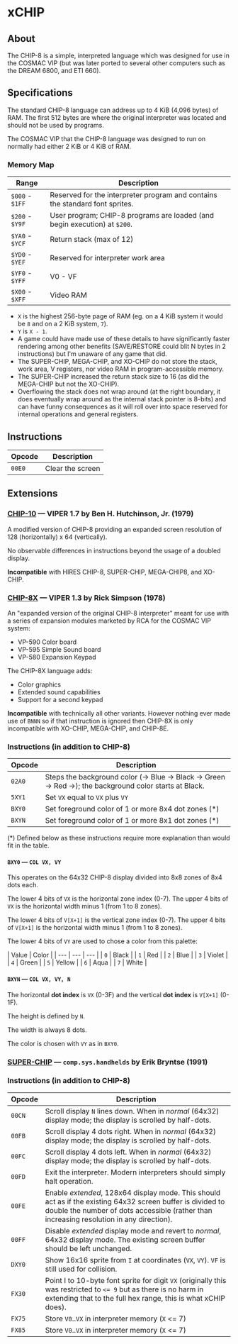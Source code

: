 # xCHIP

## About

The CHIP-8 is a simple, interpreted language which was designed for use in the COSMAC VIP (but was
later ported to several other computers such as the DREAM 6800, and ETI 660).

## Specifications

The standard CHIP-8 language can address up to 4 KiB (4,096 bytes) of RAM. The first 512 bytes are where the original
interpreter was located and should not be used by programs.

The COSMAC VIP that the CHIP-8 language was designed to run on normally had either 2 KiB or 4 KiB of RAM.

### Memory Map

| Range | Description |
| --- | --- |
| `$000` - `$1FF` | Reserved for the interpreter program and contains the standard font sprites. |
| `$200` - `$Y9F` | User program; CHIP-8 programs are loaded (and begin execution) at `$200`. |
| `$YA0` - `$YCF` | Return stack (max of 12) |
| `$YD0` - `$YEF` | Reserved for interpreter work area |
| `$YF0` - `$YFF` | V0 - VF |
| `$X00` - `$XFF` | Video RAM |

 - `X` is the highest 256-byte page of RAM (eg. on a 4 KiB system it would be `8` and on a 2 KiB system, `7`).
 - `Y` is `X - 1`.
 - A game could have made use of these details to have significantly faster
   rendering among other benefits (SAVE/RESTORE could blit N bytes in 2
   instructions) but I'm unaware of any game that did.
 - The SUPER-CHIP, MEGA-CHIP, and XO-CHIP do not store the stack,
   work area, V registers, nor video RAM in program-accessible memory.
 - The SUPER-CHIP increased the return stack size to 16 (as did the MEGA-CHIP but not the XO-CHIP).
 - Overflowing the stack does not wrap around (at the right boundary, it does eventually wrap around as the internal stack pointer is 8-bits) and can have funny consequences as it will roll over into space reserved for internal operations and general registers.

## Instructions

| Opcode | Description |
| --- | --- |
| `00E0` | Clear the screen |

## Extensions

### [CHIP-10] — VIPER 1.7 by Ben H. Hutchinson, Jr. (1979)

A modified version of CHIP-8 providing an expanded screen resolution
of 128 (horizontally) x 64 (vertically).

No observable differences in instructions beyond the usage of a doubled display.

**Incompatible** with HIRES CHIP-8, SUPER-CHIP, MEGA-CHIP8, and XO-CHIP.

[CHIP-10]: http://www.mattmik.com/files/viper/Volume1Issue07.pdf

### [CHIP-8X] — VIPER 1.3 by Rick Simpson (1978)

An "expanded version of the original CHIP-8 interpreter" meant for use with a series
of expansion modules marketed by RCA for the COSMAC VIP system:

 - VP-590 Color board
 - VP-595 Simple Sound board
 - VP-580 Expansion Keypad

The CHIP-8X language adds:

 - Color graphics
 - Extended sound capabilities
 - Support for a second keypad

**Incompatible** with technically all other variants. However nothing ever made use of `BNNN` so if that instruction is ignored then CHIP-8X is only incompatible with XO-CHIP, MEGA-CHIP, and CHIP-8E.

[CHIP-8x]: http://www.mattmik.com/files/viper/Volume1Issue03.pdf

### Instructions (in addition to CHIP-8)

| Opcode | Description |
| --- | --- |
| `02A0` | Steps the background color (-> Blue -> Black -> Green -> Red ->); the background color starts at Black. |
| `5XY1` | Set `VX` equal to `VX` plus `VY` |
| `BXY0` | Set foreground color of 1 or more 8x4 dot zones (*) |
| `BXYN` | Set foreground color of 1 or more 8x1 dot zones (*) |

(*) Defined below as these instructions require more explanation than would fit in the table.

#### `BXY0` — `COL VX, VY`

This operates on the 64x32 CHIP-8 display divided into 8x8 zones of 8x4 dots each.

The lower 4 bits of `VX` is the horizontal zone index (0-7). The upper 4 bits of `VX` is the horizontal width minus 1 (from 1 to 8 zones).

The lower 4 bits of `V[X+1]` is the vertical zone index (0-7). The upper 4 bits of `V[X+1]` is the horizontal width minus 1 (from 1 to 8 zones).

The lower 4 bits of `VY` are used to chose a color from this palette:

| Value | Color |
| --- | --- | --- |
| `0` | Black |
| `1` | Red |
| `2` | Blue |
| `3` | Violet |
| `4` | Green |
| `5` | Yellow |
| `6` | Aqua |
| `7` | White |

#### `BXYN` — `COL VX, VY, N`

The horizontal **dot index** is `VX` (0-3F) and the vertical **dot index** is `V[X+1]` (0-1F).

The height is defined by `N`.

The width is always 8 dots.

The color is chosen with `VY` as in `BXY0`.

### [SUPER-CHIP] — `comp.sys.handhelds` by Erik Bryntse (1991)

[SUPER-CHIP]: http://devernay.free.fr/hacks/chip8/schip.txt

### Instructions (in addition to CHIP-8)

| Opcode | Description |
| --- | --- |
| `00CN` | Scroll display `N` lines down. When in _normal_ (64x32) display mode; the display is scrolled by half-dots. |
| `00FB` | Scroll display 4 dots right. When in _normal_ (64x32) display mode; the display is scrolled by half-dots. |
| `00FC` | Scroll display 4 dots left. When in _normal_ (64x32) display mode; the display is scrolled by half-dots. |
| `00FD` | Exit the interpreter. Modern interpreters should simply halt operation.
| `00FE` | Enable _extended_, 128x64 display mode. This should act as if the existing 64x32 screen buffer is divided to double the number of dots accessible (rather than increasing resolution in any direction). |
| `00FF` | Disable _extended_ display mode and revert to _normal_, 64x32 display mode. The existing screen buffer should be left unchanged. |
| `DXY0` | Show 16x16 sprite from `I` at coordinates (`VX`, `VY`). `VF` is still used for collision.
| `FX30` | Point I to 10-byte font sprite for digit `VX` (originally this was restricted to `<= 9` but as there is no harm in extending that to the full hex range, this is what xCHIP does). |
| `FX75` | Store `V0`..`VX` in interpreter memory (`X` <= 7) |
| `FX85` | Store `V0`..`VX` in interpreter memory (`X` <= 7) |
